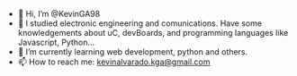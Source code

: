 - 👋 Hi, I’m @KevinGA98
- 👀 I studied electronic engineering and comunications. Have some knowledgements about uC, devBoards, and programming languages like Javascript, Python...
- 🌱 I’m currently learning web development, python and others.
- 📫 How to reach me: kevinalvarado.kga@gmail.com
